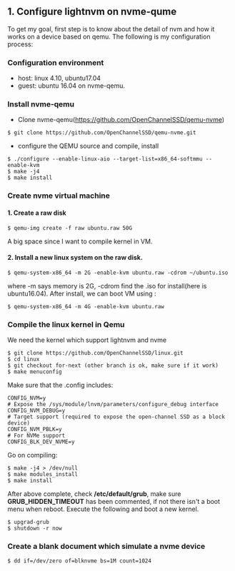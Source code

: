 ## 1. Configure lightnvm on nvme-qume
To get my goal, first step is to know about the detail of nvm and how it works on a device based on qemu. The following is my configuration process:
### Configuration environment
- host: linux 4.10, ubuntu17.04 
- guest: ubuntu 16.04 on nvme-qemu.

### Install nvme-qemu
* Clone nvme-qemu(https://github.com/OpenChannelSSD/qemu-nvme)

`$ git clone https://github.com/OpenChannelSSD/qemu-nvme.git `

* configure the QEMU source and compile, install

```
$ ./configure --enable-linux-aio --target-list=x86_64-softmmu --enable-kvm
$ make -j4
$ make install
```  
### Create nvme virtual machine
#### 1. Create a raw disk
`$ qemu-img create -f raw ubuntu.raw 50G`

A big space since I want to compile kernel in VM.
#### 2. Install a new linux system on the raw disk.
`$ qemu-system-x86_64 -m 2G -enable-kvm ubuntu.raw -cdrom ~/ubuntu.iso `

where -m says memory is 2G, -cdrom find the .iso for install(here is ubuntu16.04). After install, we can boot VM using :

`$ qemu-system-x86_64 -m 4G -enable-kvm ubuntu.raw`
### Compile the linux kernel in Qemu
We need the kernel which support lightnvm and nvme

```
$ git clone https://github.com/OpenChannelSSD/linux.git
$ cd linux
$ git checkout for-next (other branch is ok, make sure if it work)
$ make menuconfig  
```
Make sure that the .config includes:

```
CONFIG_NVM=y
# Expose the /sys/module/lnvm/parameters/configure_debug interface
CONFIG_NVM_DEBUG=y
# Target support (required to expose the open-channel SSD as a block device)
CONFIG_NVM_PBLK=y    
# For NVMe support
CONFIG_BLK_DEV_NVME=y
```
Go on compiling:

```
$ make -j4 > /dev/null 
$ make modules_install 
$ make install
```
After above complete, check **/etc/default/grub**, make sure **GRUB\_HIDDEN\_TIMEOUT** has been commented, if not there isn't a boot menu when reboot. Execute the following and boot a new kernel.

```
$ upgrad-grub
$ shutdown -r now
``` 
### Create a blank document which simulate a nvme device 
`$ dd if=/dev/zero of=blknvme bs=1M count=1024`

